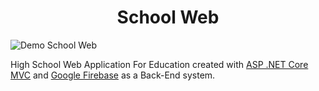 <h1 align="center">School Web</h1>

![Demo School Web](https://github.com/BillyFrcs/SchoolWeb/blob/dev/Demo/SchoolWeb.gif)

High School Web Application For Education created with [ASP .NET Core MVC](https://dotnet.microsoft.com/en-us/apps/aspnet) and [Google Firebase](https://firebase.google.com/) as a Back-End system.
